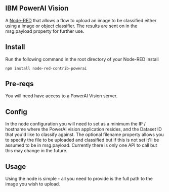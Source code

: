 IBM PowerAI Vision
------------------
 
A <a href="http://nodered.org" target="_new">Node-RED</a> that allows a flow to upload an image to be classified either using a image or object classifier. The results are sent on in the msg.payload property for further use. 


Install
-------

Run the following command in the root directory of your Node-RED install

    npm install node-red-contrib-powerai

Pre-reqs
--------

You will need have access to a PowerAI Vision server. 

Config
------

In the node configuration you will need to set as a minimum the IP / hostname where the PowerAI vision application resides, and the Dataset ID that you'd like to classify against. The optional filename property allows you to specify the file to be uploaded and classified but if this is not set it'll be assumed to be in msg.payload. Currently there is only one API to call but this may change in the future. 

Usage
-----

Using the node is simple - all you need to provide is the full path to the image you wish to upload. 
